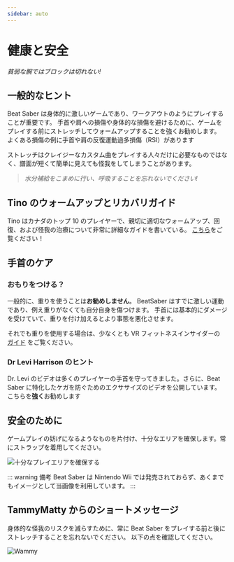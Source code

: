 ```yaml
---
sidebar: auto
---
```


# 健康と安全

_貧弱な腕ではブロックは切れない!_

## 一般的なヒント

Beat Saber は身体的に激しいゲームであり、ワークアウトのようにプレイすることが重要です。 手首や肩への損傷や身体的な損傷を避けるために、ゲームをプレイする前にストレッチしてウォームアップすることを強くお勧めします。 よくある損傷の例に手首や肩の反復運動過多損傷（RSI）があります

ストレッチはクレイジーなカスタム曲をプレイする人々だけに必要なものではなく、譜面が短くて簡単に見えても怪我をしてしまうことがあります。

> _水分補給をこまめに行い、呼吸することを忘れないでください!_

## Tino のウォームアップとリカバリガイド

Tino はカナダのトップ 10 のプレイヤーで、親切に適切なウォームアップ、回復、および怪我の治療について非常に詳細なガイドを書いている。 [こちら](https://docs.google.com/document/d/122rd-eU0mkwQ6fXUwSmo1_XAh73Jyqd1u6ncrUjtkD0/)をご覧ください！

## 手首のケア

### おもりをつける？

一般的に、重りを使うことは**お勧めしません**。 BeatSaber はすでに激しい運動であり、例え重りがなくても自分自身を傷つけます。 手首には基本的にダメージを受けていて、重りを付け加えるとより事態を悪化させます。

それでも重りを使用する場合は、少なくとも VR フィットネスインサイダーの [ガイド](https://www.vrfitnessinsider.com/beat-saber-weighted-gear/) をご覧ください。

### Dr Levi Harrison のヒント

Dr. Levi のビデオは多くのプレイヤーの手首を守ってきました。さらに、Beat Saber に特化したケガを防ぐためのエクササイズのビデオを公開しています。 こちらを**強く**お勧めします

<YouTube url='https://www.youtube.com/watch?v=IoL1NOKUmoU' />

## 安全のために

ゲームプレイの妨げになるようなものを片付け、十分なエリアを確保します。常にストラップを着用してください。

![十分なプレイエリアを確保する](~@images/health-and-safety/allow-adequate-room-around-you.png '十分なプレイエリアを確保する')

::: warning 備考
Beat Saber は Nintendo Wii では発売されておらず、あくまでもイメージとして当画像を利用しています。
:::

## TammyMatty からのショートメッセージ

身体的な怪我のリスクを減らすために、常に Beat Saber をプレイする前と後にストレッチすることを忘れないでください。 以下の点を確認してください。

![Wammy](~@images/health-and-safety/wammy.gif 'Wammy')
